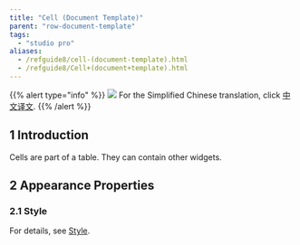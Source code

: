 ```yaml
---
title: "Cell (Document Template)"
parent: "row-document-template"
tags:
  - "studio pro"
aliases:
  - /refguide8/cell-(document-template).html
  - /refguide8/Cell+(document+template).html
---
```


{{% alert type="info" %}}
<img src="attachments/chinese-translation/china.png" style="display: inline-block; margin: 0" /> For the Simplified Chinese translation, click [中文译文](https://cdn.mendix.tencent-cloud.com/documentation/refguide8/cell-document-template.pdf).
{{% /alert %}}

## 1 Introduction

Cells are part of a table. They can contain other widgets.

## 2 Appearance Properties

### 2.1 Style

For details, see [Style](style).
